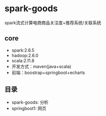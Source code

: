 # spark-goods
spark流式计算电商商品关注度+推荐系统/关联系统

## core
- spark:2.6.5
- hadoop:2.6.0
- scala:2.11.8
- 开发方式：maven(java+scala)
- 前端：boostrap+springboot+echarts

## 目录
- spark-goods: 分析
- springboot1: 网页

